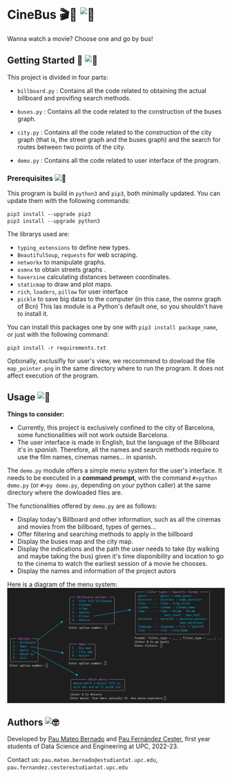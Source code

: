 # CineBus 🎬🚌<picture>  <source srcset="https://fonts.gstatic.com/s/e/notoemoji/latest/1f37f/512.webp" type="image/webp">  <img src="https://fonts.gstatic.com/s/e/notoemoji/latest/1f37f/512.gif" alt="🍿" width="32" height="32"></picture>

Wanna watch a movie? Choose one and go by bus!

## Getting Started 🚏<picture>  <source srcset="https://fonts.gstatic.com/s/e/notoemoji/latest/1f92f/512.webp" type="image/webp">  <img src="https://fonts.gstatic.com/s/e/notoemoji/latest/1f92f/512.gif" alt="🤯" width="32" height="32"></picture>
This project is divided in four parts: 

* `billboard.py` : Contains all the code related to obtaining the actual billboard and provifing search methods.

* `buses.py` : Contains all the code related to the construction of the buses graph.


* `city.py` : Contains all the code related to the construction of the city graph (that is, the street graph and the buses graph) and the search for routes between two points of the city.


* `demo.py` : Contains all the code related to user interface of the program.


### Prerequisites <picture>  <source srcset="https://fonts.gstatic.com/s/e/notoemoji/latest/1f6a8/512.webp" type="image/webp">  <img src="https://fonts.gstatic.com/s/e/notoemoji/latest/1f6a8/512.gif" alt="🚨" width="32" height="32"> </picture>
This program is build in `python3` and `pip3`, both minimally updated. You can update them with the following commands:
```
pip3 install --upgrade pip3
pip3 install --upgrade python3
```
The librarys used are:
* `typing_extensions` to define new types.
* `BeautifulSoup`, `requests` for web scraping.
* `networkx` to manipulate graphs.
* `osmnx` to obtain streets graphs .
* `haversine` calculating distances between coordinates.
* `staticmap` to draw and plot maps.
* `rich`, `loaders`, `pillow` for user interface
* `pickle` to save big datas to the computer (in this case, the osmnx graph of Bcn)
This las module is a Python's default one, so you shouldn't have to install it.

 
You can install this packages one by one with `pip3 install package_name`, or just with the following command:
```
pip3 install -r requirements.txt
```

Optionally, exclusifly for user's view, we reccommend to dowload the file `map_pointer.png` in the same directory where to run the program. It does not affect execution of the program.

## Usage <picture>  <source srcset="https://fonts.gstatic.com/s/e/notoemoji/latest/1f916/512.webp" type="image/webp">  <img src="https://fonts.gstatic.com/s/e/notoemoji/latest/1f916/512.gif" alt="🤖" width="32" height="32"></picture>
**Things to consider:**
- Currently, this project is exclusively confined to the city of Barcelona, some functionallities will not work outside Barcelona.
- The user interface is made in English, but the language of the Billboard it's in _spanish_. Therefore, all the names and search methods require to use the film names, cinemas names... in spanish.

The `demo.py` module offers a simple menu system for the user's interface. It needs to be executed in a __command prompt__, with the command `#>python demo.py` (or `#>py demo.py`,  depending on your python caller) at the same directory where the dowloaded files are. 

The functionalities offered by `demo.py` are as follows:
- Display today's Billboard and other information, such as all the cinemas and movies from the billboard, types of gernes...
- Offer filtering and searching methods to apply in the billboard
- Display the buses map and the city map.
- Display the indications and the path the user needs to take (by walking and maybe taking the bus) given it's time disponibility and location to go to the cinema to watch the earliest session of a movie he chooses. 
- Display the names and information of the project autors

Here is a diagram of the menu system:
<img src="CineBus_menu.png" > 


## Authors <picture>  <source srcset="https://fonts.gstatic.com/s/e/notoemoji/latest/1f913/512.webp" type="image/webp">  <img src="https://fonts.gstatic.com/s/e/notoemoji/latest/1f913/512.gif" alt="🤓" width="32" height="32"></picture>
Developed by [Pau Mateo Bernado](https://github.com/PauMateo) and [Pau Fernández Cester](https://github.com/PauFdz), first year students of Data Science and Engineering at UPC, 2022-23. 

Contact us:  `pau.mateo.bernado@estudiantat.upc.edu`,  `pau.fernandez.cesterestudiantat.upc.edu`


